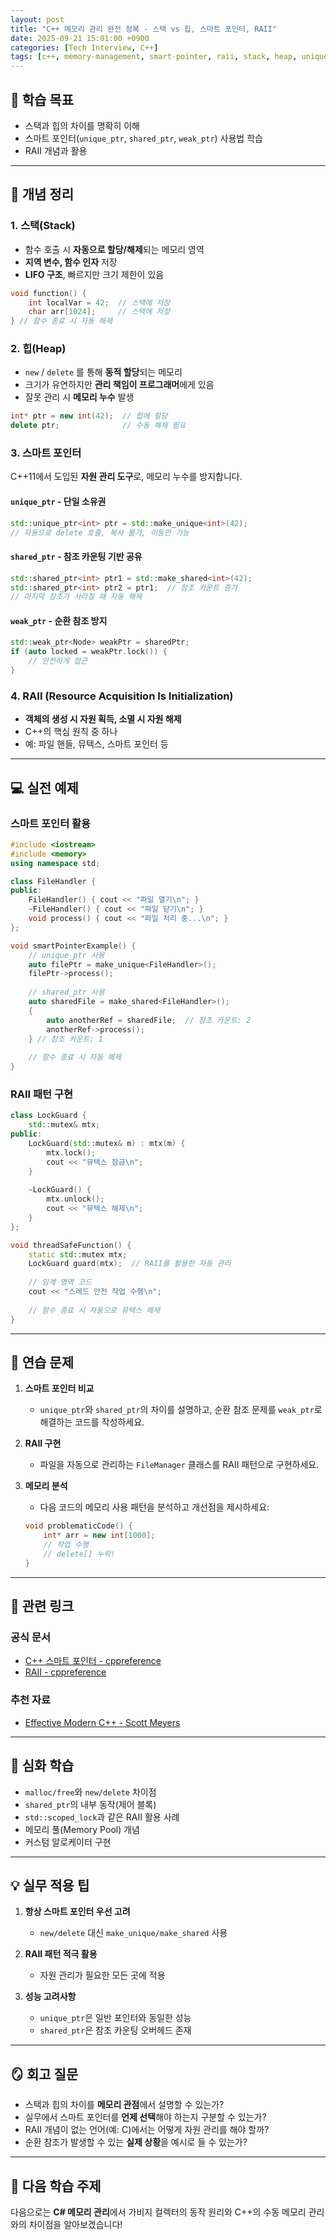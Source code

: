 ```yaml
---
layout: post
title: "C++ 메모리 관리 완전 정복 - 스택 vs 힙, 스마트 포인터, RAII"
date: 2025-09-21 15:01:00 +0900
categories: [Tech Interview, C++]
tags: [c++, memory-management, smart-pointer, raii, stack, heap, unique_ptr, shared_ptr, weak_ptr]
---
```


## 📌 학습 목표
- 스택과 힙의 차이를 명확히 이해  
- 스마트 포인터(`unique_ptr`, `shared_ptr`, `weak_ptr`) 사용법 학습  
- RAII 개념과 활용  

---

## 📝 개념 정리

### 1. 스택(Stack)
- 함수 호출 시 **자동으로 할당/해제**되는 메모리 영역
- **지역 변수, 함수 인자** 저장
- **LIFO 구조**, 빠르지만 크기 제한이 있음

```cpp
void function() {
    int localVar = 42;  // 스택에 저장
    char arr[1024];     // 스택에 저장
} // 함수 종료 시 자동 해제
```

### 2. 힙(Heap)
- `new` / `delete` 를 통해 **동적 할당**되는 메모리
- 크기가 유연하지만 **관리 책임이 프로그래머**에게 있음
- 잘못 관리 시 **메모리 누수** 발생

```cpp
int* ptr = new int(42);  // 힙에 할당
delete ptr;              // 수동 해제 필요
```

### 3. 스마트 포인터
C++11에서 도입된 **자원 관리 도구**로, 메모리 누수를 방지합니다.

#### `unique_ptr` - 단일 소유권
```cpp
std::unique_ptr<int> ptr = std::make_unique<int>(42);
// 자동으로 delete 호출, 복사 불가, 이동만 가능
```

#### `shared_ptr` - 참조 카운팅 기반 공유
```cpp
std::shared_ptr<int> ptr1 = std::make_shared<int>(42);
std::shared_ptr<int> ptr2 = ptr1;  // 참조 카운트 증가
// 마지막 참조가 사라질 때 자동 해제
```

#### `weak_ptr` - 순환 참조 방지
```cpp
std::weak_ptr<Node> weakPtr = sharedPtr;
if (auto locked = weakPtr.lock()) {
    // 안전하게 접근
}
```

### 4. RAII (Resource Acquisition Is Initialization)
- **객체의 생성 시 자원 획득, 소멸 시 자원 해제**
- C++의 핵심 원칙 중 하나
- 예: 파일 핸들, 뮤텍스, 스마트 포인터 등

---

## 💻 실전 예제

### 스마트 포인터 활용
```cpp
#include <iostream>
#include <memory>
using namespace std;

class FileHandler {
public:
    FileHandler() { cout << "파일 열기\n"; }
    ~FileHandler() { cout << "파일 닫기\n"; }
    void process() { cout << "파일 처리 중...\n"; }
};

void smartPointerExample() {
    // unique_ptr 사용
    auto filePtr = make_unique<FileHandler>();
    filePtr->process();
    
    // shared_ptr 사용
    auto sharedFile = make_shared<FileHandler>();
    {
        auto anotherRef = sharedFile;  // 참조 카운트: 2
        anotherRef->process();
    } // 참조 카운트: 1
    
    // 함수 종료 시 자동 해제
}
```

### RAII 패턴 구현
```cpp
class LockGuard {
    std::mutex& mtx;
public:
    LockGuard(std::mutex& m) : mtx(m) {
        mtx.lock();
        cout << "뮤텍스 잠금\n";
    }
    
    ~LockGuard() {
        mtx.unlock();
        cout << "뮤텍스 해제\n";
    }
};

void threadSafeFunction() {
    static std::mutex mtx;
    LockGuard guard(mtx);  // RAII를 활용한 자동 관리
    
    // 임계 영역 코드
    cout << "스레드 안전 작업 수행\n";
    
    // 함수 종료 시 자동으로 뮤텍스 해제
}
```

---

## 🎯 연습 문제

1. **스마트 포인터 비교**
   - `unique_ptr`와 `shared_ptr`의 차이를 설명하고, 순환 참조 문제를 `weak_ptr`로 해결하는 코드를 작성하세요.

2. **RAII 구현**
   - 파일을 자동으로 관리하는 `FileManager` 클래스를 RAII 패턴으로 구현하세요.

3. **메모리 분석**
   - 다음 코드의 메모리 사용 패턴을 분석하고 개선점을 제시하세요:
   ```cpp
   void problematicCode() {
       int* arr = new int[1000];
       // 작업 수행
       // delete[] 누락!
   }
   ```

---

## 🔗 관련 링크

### 공식 문서
- [C++ 스마트 포인터 - cppreference](https://en.cppreference.com/w/cpp/memory)
- [RAII - cppreference](https://en.cppreference.com/w/cpp/language/raii)

### 추천 자료
- [Effective Modern C++ - Scott Meyers](https://www.amazon.com/Effective-Modern-Specific-Ways-Improve/dp/1491903996)

---

## 🔎 심화 학습

- `malloc/free`와 `new/delete` 차이점
- `shared_ptr`의 내부 동작(제어 블록)
- `std::scoped_lock`과 같은 RAII 활용 사례
- 메모리 풀(Memory Pool) 개념
- 커스텀 알로케이터 구현

---

## 💡 실무 적용 팁

1. **항상 스마트 포인터 우선 고려**
   - `new/delete` 대신 `make_unique/make_shared` 사용

2. **RAII 패턴 적극 활용**
   - 자원 관리가 필요한 모든 곳에 적용

3. **성능 고려사항**
   - `unique_ptr`은 일반 포인터와 동일한 성능
   - `shared_ptr`은 참조 카운팅 오버헤드 존재

---

## 🪞 회고 질문

- 스택과 힙의 차이를 **메모리 관점**에서 설명할 수 있는가?
- 실무에서 스마트 포인터를 **언제 선택**해야 하는지 구분할 수 있는가?
- RAII 개념이 없는 언어(예: C)에서는 어떻게 자원 관리를 해야 할까?
- 순환 참조가 발생할 수 있는 **실제 상황**을 예시로 들 수 있는가?

---

## 🚀 다음 학습 주제

다음으로는 **C# 메모리 관리**에서 가비지 컬렉터의 동작 원리와 C++의 수동 메모리 관리와의 차이점을 알아보겠습니다!